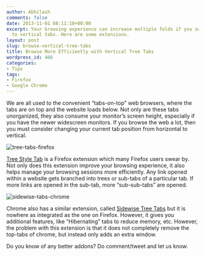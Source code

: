 ```yaml
---
author: Abhilash
comments: false
date: 2013-11-01 08:11:18+00:00
excerpt: Your browsing experience can increase multiple folds if you switch from horizontal
  to vertical tabs. Here are some extensions.
layout: post
slug: browse-vertical-tree-tabs
title: Browse More Efficiently with Vertical Tree Tabs
wordpress_id: 466
categories:
- Tips
tags:
- Firefox
- Google Chrome
---
```


We are all used to the convenient “tabs-on-top” web browsers, where the tabs are on top and the website loads below. Not only are these tabs unorganized, they also consume your monitor’s screen height, especially if you have the newer widescreen monitors. If you browse the web a lot, then you must consider changing your current tab position from horizontal to vertical.

![tree-tabs-firefox](http://img.techcovered.org/tc/tree-tabs-firefox.png)

[Tree Style Tab](https://addons.mozilla.org/en-US/firefox/addon/tree-style-tab/) is a Firefox extension which many Firefox users swear by. Not only does this extension improve your browsing experience, it also helps manage your browsing sessions more efficiently. Any link opened within a website gets branched into trees or sub-tabs of a particular tab. If more links are opened in the sub-tab, more “sub-sub-tabs” are opened.

![sidewise-tabs-chrome](http://img.techcovered.org/tc/sidewise-tabs-chrome.png)

Chrome also has a similar extension, called [Sidewise Tree Tabs](https://chrome.google.com/webstore/detail/sidewise-tree-style-tabs/biiammgklaefagjclmnlialkmaemifgo?hl=en) but it is nowhere as integrated as the one on Firefox. However, it gives you additional features, like “Hibernating” tabs to reduce memory, etc. However, the problem with this extension is that it does not completely remove the top-tabs of chrome, but instead only adds an extra window.

Do you know of any better addons? Do comment/tweet and let us know.
